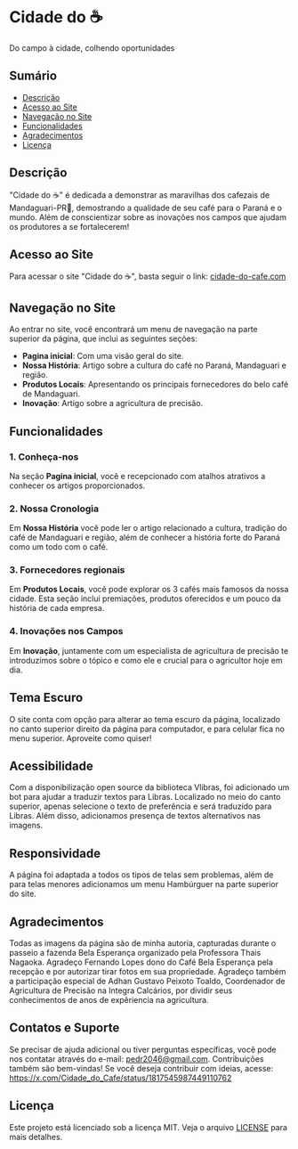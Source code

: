 # Cidade do ☕

Do campo à cidade, colhendo oportunidades

## Sumário

- [Descrição](#descrição)
- [Acesso ao Site](#acesso-ao-site)
- [Navegação no Site](#navegação-no-site)
- [Funcionalidades](#funcionalidades)
- [Agradecimentos](#agradecimentos)
- [Licença](#licença)

## Descrição

"Cidade do ☕" é dedicada a demonstrar as maravilhas dos cafezais de Mandaguari-PR📍, demostrando a qualidade de seu café para o Paraná e o mundo. Além de conscientizar sobre as inovações nos campos que ajudam os produtores a se fortalecerem!


## Acesso ao Site

Para acessar o site "Cidade do ☕", basta seguir o link: [cidade-do-cafe.com](https://agrinho-project-three.vercel.app)


## Navegação no Site

Ao entrar no site, você encontrará um menu de navegação na parte superior da página, que inclui as seguintes seções:

- **Pagina inicial**: Com uma visão geral do site.
- **Nossa História**: Artigo sobre a cultura do café no Paraná, Mandaguari e região.
- **Produtos Locais**: Apresentando os principais fornecedores do belo café de Mandaguari.
- **Inovação**: Artigo sobre a agricultura de precisão.


## Funcionalidades

### 1. **Conheça-nos**

Na seção **Pagina inicial**, você e recepcionado com atalhos atrativos a conhecer os artigos proporcionados.

### 2. **Nossa Cronologia**

Em **Nossa História** você pode ler o artigo relacionado a cultura, tradição do café de Mandaguari e região, além de conhecer a história forte do Paraná como um todo com o café.

### 3. **Fornecedores regionais**

Em **Produtos Locais**, você pode explorar os 3 cafés mais famosos da nossa cidade. Esta seção inclui premiações, produtos oferecidos e um pouco da história de cada empresa.

### 4. **Inovações nos Campos**

Em **Inovação**, juntamente com um especialista de agricultura de precisão te introduzimos sobre o tópico e como ele e crucial para o agricultor hoje em dia.


## Tema Escuro
O site conta com opção para alterar ao tema escuro da página, localizado no canto superior direito da página para computador, e para celular fica no menu superior. Aproveite como quiser!

## Acessibilidade
Com a disponibilização open source da biblioteca Vlibras, foi adicionado um bot para ajudar a traduzir textos para Libras. Localizado no meio do canto superior, apenas selecione o texto de preferência e será traduzido para Libras.
Além disso, adicionamos presença de textos alternativos nas imagens.

## Responsividade
A página foi adaptada a todos os tipos de telas sem problemas, além de para telas menores adicionamos um menu Hambúrguer na parte superior do site.


## Agradecimentos

Todas as imagens da página são de minha autoria, capturadas durante o passeio a fazenda Bela Esperança organizado pela Professora Thais Nagaoka. Agradeço Fernando Lopes dono do Café Bela Esperança pela recepção e por autorizar tirar fotos em sua propriedade. Agradeço também a participação especial de Adhan Gustavo Peixoto Toaldo, Coordenador de Agricultura de Precisão na Integra Calcários, por dividir seus conhecimentos de anos de expêriencia na agricultura. 


## Contatos e Suporte

Se precisar de ajuda adicional ou tiver perguntas específicas, você pode nos contatar através do e-mail: pedr2046@gmail.com.
Contribuições também são bem-vindas! Se você deseja contribuir com ideias, acesse: https://x.com/Cidade_do_Cafe/status/1817545987449110762


## Licença

Este projeto está licenciado sob a licença MIT. Veja o arquivo [LICENSE](LICENSE) para mais detalhes.
